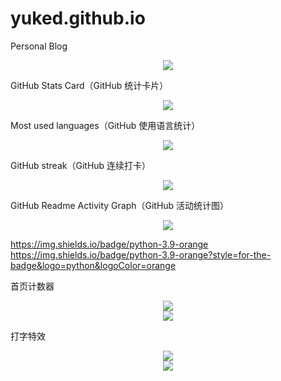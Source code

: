 # yuked.github.io
Personal Blog

<div align="center"><img src="https://cdn.jsdelivr.net/gh/yuked/yuked.github.io/assets/github-contribution-grid-snake.svg" /></div>

GitHub Stats Card（GitHub 统计卡片）
<div align="center"> <img src="https://github-readme-stats.vercel.app/api?username=yuked&show_icons=true&theme=tokyonight" /> </div>

Most used languages（GitHub 使用语言统计）
<div align="center"> <img src="https://github-readme-stats.vercel.app/api/top-langs/?username=yuked" /> </div>

GitHub streak（GitHub 连续打卡）
<div align="center"> <img src="https://github-readme-streak-stats.herokuapp.com/?user=yuked" /> </div>

GitHub Readme Activity Graph（GitHub 活动统计图）
<div align="center"> <img src="https://github-readme-activity-graph.vercel.app/graph?username=yuked&theme=xcode" /> </div>  

https://img.shields.io/badge/python-3.9-orange
https://img.shields.io/badge/python-3.9-orange?style=for-the-badge&logo=python&logoColor=orange

首页计数器
<div align="center"> <img src="https://visitor-badge.glitch.me/badge?page_id=yuked" /> </div>

<div align="center"> <img src="https://profile-counter.glitch.me/yuked/count.svg" /> </div>

打字特效
<div align="center"> <img src="https://readme-typing-svg.herokuapp.com/?lines=哈哈哈哈哈哈哈哈哈哈哈哈哈&center=true&font=Roboto&size=27" /></div>

<div align="center"> <a href="https://blog.ytadx.cn/"> <img src="https://readme-typing-svg.herokuapp.com/?lines=哈哈哈哈哈哈哈哈哈哈哈哈哈&center=true&size=27"> </a> </div>



